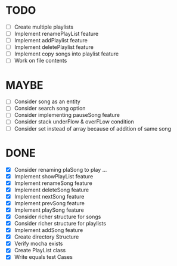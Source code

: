 # TODO
  - [ ] Create multiple playlists 
  - [ ] Implement renamePlayList feature
  - [ ] Implement addPlaylist feature 
  - [ ] Implement deletePlaylist feature 
  - [ ] Implement copy songs into playlist feature
  - [ ] Work on file contents

# MAYBE
  - [ ] Consider song as an entity
  - [ ] Consider search song option
  - [ ] Consider implementing pauseSong feature
  - [ ] Consider stack underFlow & overFLow condition
  - [ ] Consider set instead of array because of addition of same song

# DONE
  - [x] Consider renaming plaSong to play ...
  - [x] Implement showPlayList feature
  - [x] Implement renameSong feature
  - [x] Implement deleteSong feature
  - [x] Implement nextSong feature
  - [x] Implement prevSong feature
  - [x] Implement playSong feature
  - [x] Consider richer structure for songs
  - [x] Consider richer structure for playlists
  - [x] Implement addSong feature
  - [x] Create directory Structure
  - [x] Verify mocha exists
  - [x] Create PlayList class
  - [x] Write equals test Cases